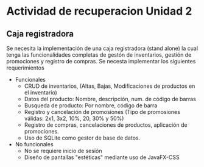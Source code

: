 # Actividad de recuperacion Unidad 2
## Caja registradora

Se necesita la implementación de una caja registradora (stand alone) la cual tenga las funcionalidades completas de gestón de inventarios, gestión de promociones y  registro de compras. Se necesta implementar los siguientes requerimientos

  * Funcionales
    * CRUD de inventarios, (Altas, Bajas, Modificaciones de productos en el inventario)
    * Datos del producto: Nombre, descripción, num. de código de barras
    * Busqueda de producto: Por nombre, código de barra
    * Registro y cancelación de promosiones (Tipo de promosiones válidas: 2x1, 3x2, 10%, 20, 30% y 50%)
    * Registro de compras, cancelaciones de productos, aplicación de promociones.
    * Uso de SQLite como gestor de base de datos.
  * No funcionales
    * No se requiere inicio de sesión
    * Diseño de pantallas "estéticas" mediante uso de JavaFX-CSS
